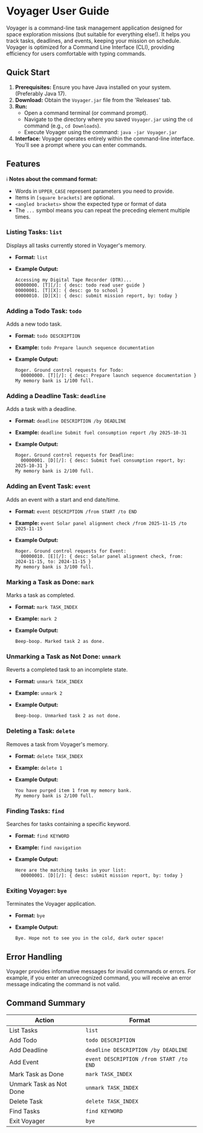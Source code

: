 # Voyager User Guide

Voyager is a command-line task management application designed for space exploration missions (but suitable for everything else!).  It helps you track tasks, deadlines, and events, keeping your mission on schedule.  Voyager is optimized for a Command Line Interface (CLI), providing efficiency for users comfortable with typing commands.

## Quick Start

1.  **Prerequisites:** Ensure you have Java installed on your system.  (Preferably Java 17).
2.  **Download:** Obtain the `Voyager.jar` file from the 'Releases' tab.
3.  **Run:**
    *   Open a command terminal (or command prompt).
    *   Navigate to the directory where you saved `Voyager.jar` using the `cd` command (e.g., `cd Downloads`).
    *   Execute Voyager using the command: `java -jar Voyager.jar`
4.  **Interface:**  Voyager operates entirely within the command-line interface.  You'll see a prompt where you can enter commands.

## Features

:information_source: **Notes about the command format:**

*   Words in `UPPER_CASE` represent parameters you need to provide.
*   Items in `[square brackets]` are optional.
*    `<angled brackets>` show the expected type or format of data
*   The `...` symbol means you can repeat the preceding element multiple times.

### Listing Tasks: `list`

Displays all tasks currently stored in Voyager's memory.

*   **Format:** `list`

*   **Example Output:**

    ```
    Accessing my Digital Tape Recorder (DTR)...
    00000000. [T][/]: { desc: todo read user guide }
    00000001. [T][X]: { desc: go to school }
    00000010. [D][X]: { desc: submit mission report, by: today }
    ```

### Adding a Todo Task: `todo`

Adds a new todo task.

*   **Format:** `todo DESCRIPTION`

*   **Example:** `todo Prepare launch sequence documentation`

*   **Example Output:**

    ```
    Roger. Ground control requests for Todo:
      00000000. [T][/]: { desc: Prepare launch sequence documentation }
    My memory bank is 1/100 full.
    ```

### Adding a Deadline Task: `deadline`

Adds a task with a deadline.

*   **Format:** `deadline DESCRIPTION /by DEADLINE`

*   **Example:** `deadline Submit fuel consumption report /by 2025-10-31`

*   **Example Output:**

    ```
    Roger. Ground control requests for Deadline:
      00000001. [D][/]: { desc: Submit fuel consumption report, by: 2025-10-31 }
    My memory bank is 2/100 full.
    ```

### Adding an Event Task: `event`

Adds an event with a start and end date/time.

*   **Format:** `event DESCRIPTION /from START /to END`

*   **Example:** `event Solar panel alignment check /from 2025-11-15 /to 2025-11-15`

*   **Example Output:**

    ```
    Roger. Ground control requests for Event:
      00000010. [E][/]: { desc: Solar panel alignment check, from: 2024-11-15, to: 2024-11-15 }
    My memory bank is 3/100 full.
    ```

### Marking a Task as Done: `mark`

Marks a task as completed.

*   **Format:** `mark TASK_INDEX`

*   **Example:** `mark 2`

*   **Example Output:**

    ```
    Beep-boop. Marked task 2 as done.
    ```

### Unmarking a Task as Not Done: `unmark`

Reverts a completed task to an incomplete state.

*   **Format:** `unmark TASK_INDEX`

*   **Example:** `unmark 2`

*   **Example Output:**

    ```
    Beep-boop. Unmarked task 2 as not done.
    ```

### Deleting a Task: `delete`

Removes a task from Voyager's memory.

*   **Format:** `delete TASK_INDEX`

*   **Example:** `delete 1`

*   **Example Output:**

    ```
    You have purged item 1 from my memory bank.
    My memory bank is 2/100 full.
    ```

### Finding Tasks: `find`

Searches for tasks containing a specific keyword.

*   **Format:** `find KEYWORD`

*   **Example:** `find navigation`
*   **Example Output:**

    ```
    Here are the matching tasks in your list:
      00000001. [D][/]: { desc: submit mission report, by: today }
    ```

### Exiting Voyager: `bye`

Terminates the Voyager application.

*   **Format:** `bye`

*   **Example Output:**

    ```
    Bye. Hope not to see you in the cold, dark outer space!
    ```

## Error Handling

Voyager provides informative messages for invalid commands or errors.  For example, if you enter an unrecognized command, you will receive an error message indicating the command is not valid.

## Command Summary

| Action                | Format                                        |
|-----------------------|-----------------------------------------------|
| List Tasks            | `list`                                        |
| Add Todo              | `todo DESCRIPTION`                            |
| Add Deadline          | `deadline DESCRIPTION /by DEADLINE`           |
| Add Event             | `event DESCRIPTION /from START /to END`        |
| Mark Task as Done     | `mark TASK_INDEX`                             |
| Unmark Task as Not Done | `unmark TASK_INDEX`                          |
| Delete Task           | `delete TASK_INDEX`                           |
| Find Tasks            | `find KEYWORD`                                |
| Exit Voyager          | `bye`                                         |